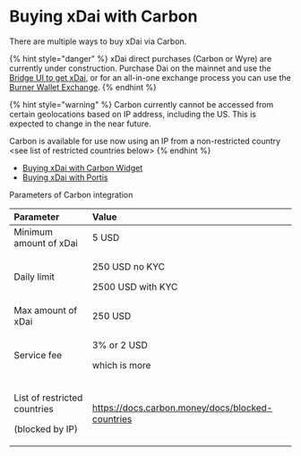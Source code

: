 # Buying xDai with Carbon

There are multiple ways to buy xDai via Carbon.

{% hint style="danger" %}
xDai direct purchases \(Carbon or Wyre\) are currently under construction.  Purchase Dai on the mainnet and use the [Bridge UI to get xDai](../converting-xdai-via-bridge/), or for an all-in-one exchange process you can use the[ Burner Wallet Exchange](../burner-wallet-functions/exchange-currencies.md).
{% endhint %}

{% hint style="warning" %}
Carbon currently cannot be accessed from certain geolocations based on IP address, including the US. This is expected to change in the near future. 

Carbon is available for use now using an IP from a non-restricted country &lt;see list of restricted countries below&gt;
{% endhint %}

* [Buying xDai with Carbon Widget](https://www.xdaichain.com/for-users/buying-xdai-with-carbon/buying-xdai-with-carbon-widget)
* [Buying xDai with Portis](buying-xdai-with-portis-via-carbon.md)

Parameters of Carbon integration

<table>
  <thead>
    <tr>
      <th style="text-align:left">Parameter</th>
      <th style="text-align:left">Value</th>
    </tr>
  </thead>
  <tbody>
    <tr>
      <td style="text-align:left">Minimum amount of xDai</td>
      <td style="text-align:left">5 USD</td>
    </tr>
    <tr>
      <td style="text-align:left">Daily limit</td>
      <td style="text-align:left">
        <p>250 USD no KYC</p>
        <p>2500 USD with KYC</p>
      </td>
    </tr>
    <tr>
      <td style="text-align:left">Max amount of xDai</td>
      <td style="text-align:left">250 USD</td>
    </tr>
    <tr>
      <td style="text-align:left">Service fee</td>
      <td style="text-align:left">
        <p>3% or 2 USD</p>
        <p>which is more</p>
      </td>
    </tr>
    <tr>
      <td style="text-align:left">
        <p>List of restricted countries</p>
        <p>(blocked by IP)</p>
      </td>
      <td style="text-align:left"><a href="https://docs.carbon.money/docs/blocked-countries">https://docs.carbon.money/docs/blocked-countries</a>
      </td>
    </tr>
  </tbody>
</table>

